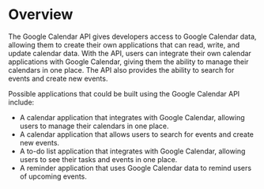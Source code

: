 # Overview

The Google Calendar API gives developers access to Google Calendar data,
allowing them to create their own applications that can read, write, and update
calendar data. With the API, users can integrate their own calendar
applications with Google Calendar, giving them the ability to manage their
calendars in one place. The API also provides the ability to search for events
and create new events.

Possible applications that could be built using the Google Calendar API
include:

- A calendar application that integrates with Google Calendar, allowing users
  to manage their calendars in one place.
- A calendar application that allows users to search for events and create new
  events.
- A to-do list application that integrates with Google Calendar, allowing users
  to see their tasks and events in one place.
- A reminder application that uses Google Calendar data to remind users of
  upcoming events.